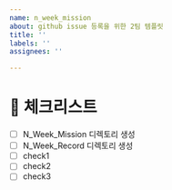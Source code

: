 ```yaml
---
name: n_week_mission
about: github issue 등록을 위한 2팀 템플릿
title: ''
labels: ''
assignees: ''

---
```


# 📑 체크리스트
- [ ] N_Week_Mission 디렉토리 생성
- [ ] N_Week_Record 디렉토리 생성
- [ ] check1
- [ ] check2
- [ ] check3
